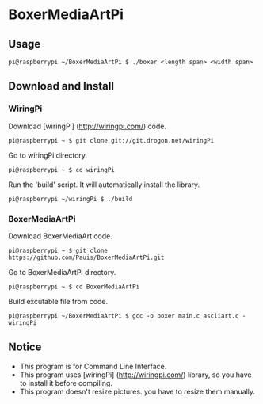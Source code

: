 # BoxerMediaArtPi
## Usage
```
pi@raspberrypi ~/BoxerMediaArtPi $ ./boxer <length span> <width span>
```
## Download and Install
### WiringPi
Download [wiringPi] (http://wiringpi.com/) code.
```
pi@raspberrypi ~ $ git clone git://git.drogon.net/wiringPi
```
Go to wiringPi directory.
```
pi@raspberrypi ~ $ cd wiringPi
```
Run the 'build' script. It will automatically install the library.
```
pi@raspberrypi ~/wiringPi $ ./build
```
### BoxerMediaArtPi
Download BoxerMediaArt code.
```
pi@raspberrypi ~ $ git clone https://github.com/Pauis/BoxerMediaArtPi.git
```
Go to BoxerMediaArtPi directory.
```
pi@raspberrypi ~ $ cd BoxerMediaArtPi
```
Build excutable file from code.
```
pi@raspberrypi ~/BoxerMediaArtPi $ gcc -o boxer main.c asciiart.c -wiringPi
```
## Notice
* This program is for Command Line Interface.
* This program uses [wiringPi] (http://wiringpi.com/) library, so you have to install it before compiling.
* This program doesn't resize pictures.  you have to resize them manually.
